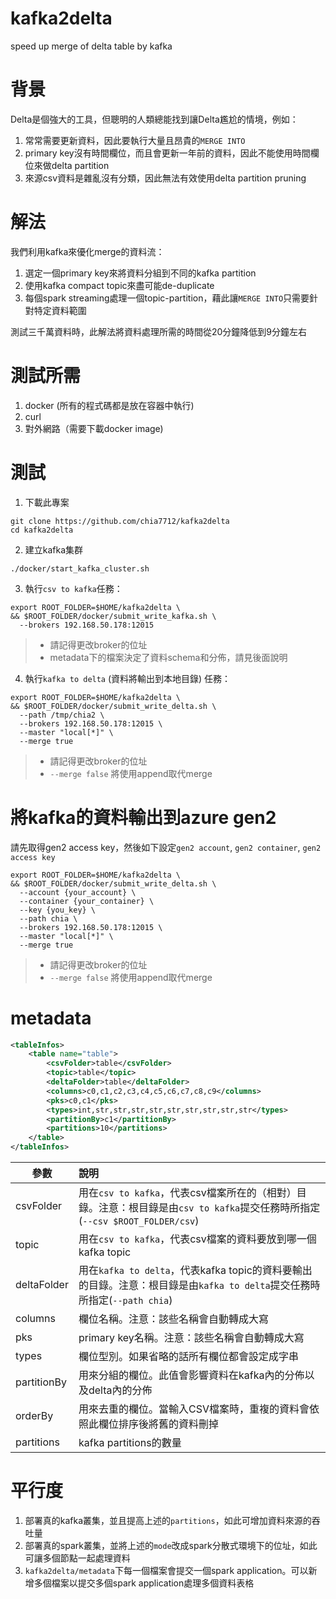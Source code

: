 # kafka2delta
speed up merge of delta table by kafka

# 背景

Delta是個強大的工具，但聰明的人類總能找到讓Delta尷尬的情境，例如：

1. 常常需要更新資料，因此要執行大量且昂貴的`MERGE INTO`
2. primary key沒有時間欄位，而且會更新一年前的資料，因此不能使用時間欄位來做delta partition 
3. 來源csv資料是雜亂沒有分類，因此無法有效使用delta partition pruning

# 解法

我們利用kafka來優化merge的資料流：

1. 選定一個primary key來將資料分組到不同的kafka partition
2. 使用kafka compact topic來盡可能de-duplicate
3. 每個spark streaming處理一個topic-partition，藉此讓`MERGE INTO`只需要針對特定資料範圍

測試三千萬資料時，此解法將資料處理所需的時間從20分鐘降低到9分鐘左右

# 測試所需

1. docker (所有的程式碼都是放在容器中執行)
2. curl
3. 對外網路（需要下載docker image)

# 測試

1. 下載此專案

```shell
git clone https://github.com/chia7712/kafka2delta
cd kafka2delta
```

2. 建立kafka集群
```shell
./docker/start_kafka_cluster.sh
```

3. 執行`csv to kafka`任務：
```shell
export ROOT_FOLDER=$HOME/kafka2delta \
&& $ROOT_FOLDER/docker/submit_write_kafka.sh \
  --brokers 192.168.50.178:12015
```
> - 請記得更改broker的位址
> - metadata下的檔案決定了資料schema和分佈，請見後面說明

4. 執行`kafka to delta` (資料將輸出到本地目錄) 任務：

```shell
export ROOT_FOLDER=$HOME/kafka2delta \
&& $ROOT_FOLDER/docker/submit_write_delta.sh \
  --path /tmp/chia2 \
  --brokers 192.168.50.178:12015 \
  --master "local[*]" \
  --merge true
```
> - 請記得更改broker的位址 
> - `--merge false` 將使用append取代merge

# 將kafka的資料輸出到azure gen2

請先取得gen2 access key，然後如下設定`gen2 account`, `gen2 container`, `gen2 access key`

```shell
export ROOT_FOLDER=$HOME/kafka2delta \
&& $ROOT_FOLDER/docker/submit_write_delta.sh \
  --account {your_account} \
  --container {your_container} \
  --key {you_key} \
  --path chia \
  --brokers 192.168.50.178:12015 \
  --master "local[*]" \
  --merge true
```
> - 請記得更改broker的位址
> - `--merge false` 將使用append取代merge

# metadata

```xml
<tableInfos>
    <table name="table">
        <csvFolder>table</csvFolder>
        <topic>table</topic>
        <deltaFolder>table</deltaFolder>
        <columns>c0,c1,c2,c3,c4,c5,c6,c7,c8,c9</columns>
        <pks>c0,c1</pks>
        <types>int,str,str,str,str,str,str,str,str,str</types>
        <partitionBy>c1</partitionBy>
        <partitions>10</partitions>
    </table>
</tableInfos>
```

參數           | 說明
--------------|:---------------------------------------------------------------------------------------------------------------
csvFolder     | 用在`csv to kafka`，代表csv檔案所在的（相對）目錄。注意：根目錄是由`csv to kafka`提交任務時所指定(`--csv $ROOT_FOLDER/csv`)
topic         | 用在`csv to kafka`，代表csv檔案的資料要放到哪一個kafka topic
deltaFolder   | 用在`kafka to delta`，代表kafka topic的資料要輸出的目錄。注意：根目錄是由`kafka to delta`提交任務時所指定(`--path chia`)
columns       | 欄位名稱。注意：該些名稱會自動轉成大寫
pks           | primary key名稱。注意：該些名稱會自動轉成大寫
types         | 欄位型別。如果省略的話所有欄位都會設定成字串
partitionBy   | 用來分組的欄位。此值會影響資料在kafka內的分佈以及delta內的分佈
orderBy       | 用來去重的欄位。當輸入CSV檔案時，重複的資料會依照此欄位排序後將舊的資料刪掉
partitions    | kafka partitions的數量

# 平行度

1. 部署真的kafka叢集，並且提高上述的`partitions`，如此可增加資料來源的吞吐量
2. 部署真的spark叢集，並將上述的`mode`改成spark分散式環境下的位址，如此可讓多個節點一起處理資料
3. `kafka2delta/metadata`下每一個檔案會提交一個spark application。可以新增多個檔案以提交多個spark application處理多個資料表格